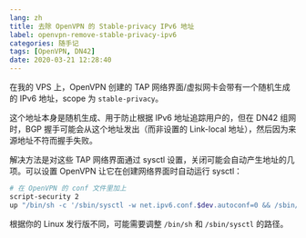 ```yaml
---
lang: zh
title: 去除 OpenVPN 的 Stable-privacy IPv6 地址
label: openvpn-remove-stable-privacy-ipv6
categories: 随手记
tags: [OpenVPN, DN42]
date: 2020-03-21 12:28:40
---
```


在我的 VPS 上，OpenVPN 创建的 TAP 网络界面/虚拟网卡会带有一个随机生成的 IPv6 地址，scope 为 `stable-privacy`。

这个地址本身是随机生成、用于防止根据 IPv6 地址追踪用户的，但在 DN42 组网时，BGP 握手可能会从这个地址发出（而非设置的 Link-local 地址），然后因为来源地址不符而握手失败。

解决方法是对这些 TAP 网络界面通过 sysctl 设置，关闭可能会自动产生地址的几项。可以设置 OpenVPN 让它在创建网络界面时自动运行 sysctl：

```bash
# 在 OpenVPN 的 conf 文件里加上
script-security 2
up "/bin/sh -c '/sbin/sysctl -w net.ipv6.conf.$dev.autoconf=0 && /sbin/sysctl -w net.ipv6.conf.$dev.accept_ra=0 && /sbin/sysctl -w net.ipv6.conf.$dev.addr_gen_mode=1'"
```

根据你的 Linux 发行版不同，可能需要调整 `/bin/sh` 和 `/sbin/sysctl` 的路径。
